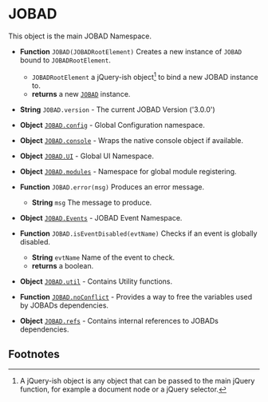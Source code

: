 # JOBAD
This object is the main JOBAD Namespace. 

* **Function** `JOBAD(JOBADRootElement)` Creates a new instance of `JOBAD` bound to `JOBADRootElement`. 
	* `JOBADRootElement` a jQuery-ish object[^1] to bind a new JOBAD instance to. 
	* **returns** a new [`JOBAD`](JOBADInstance/index.md) instance. 

* **String** `JOBAD.version` - The current JOBAD Version ('3.0.0')
* **Object** [`JOBAD.config`](JOBAD.config/index.md) - Global Configuration namespace. 
* **Object** [`JOBAD.console`](JOBAD.console.md) - Wraps the native console object if available. 
* **Object** [`JOBAD.UI`](JOBAD.UI/index.md) - Global UI Namespace. 
* **Object** [`JOBAD.modules`](JOBAD.modules/index.md) - Namespace for global module registering. 

* **Function** `JOBAD.error(msg)` Produces an error message. 
	* **String** `msg` The message to produce. 

* **Object** [`JOBAD.Events`](JOBAD.Events/index.md) - JOBAD Event Namespace. 

* **Function** `JOBAD.isEventDisabled(evtName)` Checks if an event is globally disabled. 
	* **String** `evtName` Name of the event to check. 
	* **returns** a boolean. 

* **Object** [`JOBAD.util`](JOBAD.util.md) - Contains Utility functions. 

* **Function** [`JOBAD.noConflict`](JOBAD.noConflict.md) - Provides a way to free the variables used by JOBADs dependencies. 
* **Object** [`JOBAD.refs`](JOBAD.refs.md) - Contains internal references to  JOBADs dependencies. 

## Footnotes
[^1]: A jQuery-ish object is any object that can be passed to the main jQuery function, for example a document node or a jQuery selector. 
